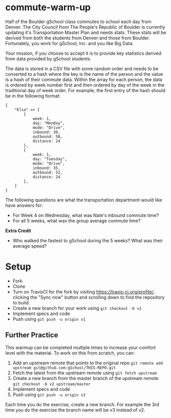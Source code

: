 commute-warm-up
===============

Half of the Boulder gSchool class commutes to school each day from Denver. The City Council from
The People's Republic of Boulder is currently updating it's Transportation Master Plan and needs
stats. These stats will be derived from both the students from Denver and those from Boulder.
Fortunately, you work for gSchool, Inc. and you like Big Data.

Your mission, if you choose to accept it is to provide key statistics derived from data provided 
by gSchool students.

The data is stored in a CSV file with some random order and needs to be converted to a hash where the key is the name of the person and the value is a hash of their commute data. 
Within the array for each person, the data is ordered by week number first and then ordered by day of the week 
in the traditional day of week order.
For example, the first entry of the hash should be in the following format:

```
{
    "Elsa" => [
        {
            week: 1,
            day: "Monday",
            mode: "Drive",
            inbound: 30,
            outbound: 50,
            distance: 24
        },
        {
            week: 1,
            day: "Tuesday",
            mode: "Drive",
            inbound: 35,
            outbound: 52,
            distance: 24
        },
    ]
}
```

The following questions are what the transportation department would like have answers for:
* For Week 4 on Wednesday, what was Nate's inbound commute time?
* For all 5 weeks, what was the group average commute time?

**Extra Credit**
* Who walked the fastest to gSchool during the 5 weeks? What was their average speed?

# Setup

* Fork
* Clone
* Turn on TravisCI for the fork by
  visiting https://travis-ci.org/profile/<github user name>, clicking the "Sync now" button
  and scrolling down to find the repository to build.
* Create a new branch for your work using `git checkout -b v1`
* Implement specs and code
* Push using `git push -u origin v1`

## Further Practice

This warmup can be completed multiple times to increase your comfort level with the material.
To work on this from scratch, you can:

1. Add an upstream remote that points to the original repo `git remote add upstream git@github.com:gSchool/THIS-REPO.git`
1. Fetch the latest from the upstream remote using `git fetch upstream`
1. Create a new branch from the master branch of the upstream remote `git checkout -b v2 upstream/master`
1. Implement specs and code
1. Push using `git push -u origin v2`

Each time you do the exercise, create a new branch. For example the 3rd time you do the exercise the branch
name will be v3 instead of v2.

